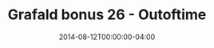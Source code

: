---
title: "Grafald bonus 26 - Outoftime"
type: "image"
date: 2014-08-12T00:00:00-04:00
draft: false
categories: ["Projects"]
image_path: "../img/2014/bonus_26.png"
alt_text: ""
---